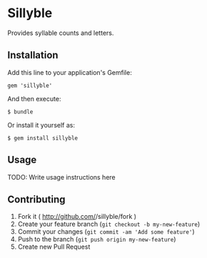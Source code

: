 # Sillyble

Provides syllable counts and letters.

## Installation

Add this line to your application's Gemfile:

    gem 'sillyble'

And then execute:

    $ bundle

Or install it yourself as:

    $ gem install sillyble

## Usage

TODO: Write usage instructions here

## Contributing

1. Fork it ( http://github.com/<my-github-username>/sillyble/fork )
2. Create your feature branch (`git checkout -b my-new-feature`)
3. Commit your changes (`git commit -am 'Add some feature'`)
4. Push to the branch (`git push origin my-new-feature`)
5. Create new Pull Request
